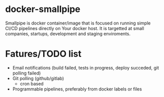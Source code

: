 # docker-smallpipe
Smallpipe is docker container/image that is focused on running simple CI/CD pipelines directly on Your docker host. It is targetted at small companies, startups, development and staging enviroments.

# Fatures/TODO list
 * Email notifications (build failed, tests in progress, deploy succeded, git polling failed)
 * Git polling (github/gitlab)
   * cron based
 * Programmable pipelines, preferably from docker labels or files
